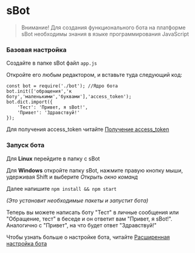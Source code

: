 # sBot

>Внимание! Для создания функционального бота на платформе sBot необходимы знания в языке программирования JavaScript

### Базовая настройка
Создайте в папке sBot файл `app.js`

Откройте его любым редактором, и вставьте туда следующий код:
```
const bot = require('./bot'); //Ядро бота
bot.init(['обращения','к боту','маленькими','буквами'],'access_token');
bot.dict.import({
    'Тест': 'Привет, я sBot!',
    'Привет': 'Здравствуй!'
});
```
Для получения access_token читайте [Получение access_token](docs/getting_token.md)

### Запуск бота
Для **Linux** перейдите в папку с sBot

Для **Windows** откройте папку sBot, нажмите правую кнопку мыши, удерживая Shift и выберите *Открыть окно команд*

Далее напишите `npm install && npm start`

*(Это установит необходимые пакеты и запустит бота)*

Теперь вы можете написать боту "Тест" в личные сообщения или "Обращение, тест" в беседе и он ответит вам "Привет, я sBot!". Аналогично с "Привет", на что будет ответ "Здравствуй!"

Чтобы узнать больше о настройке бота, читайте [Расширенная настройка бота](docs/advanced_setting.md)
